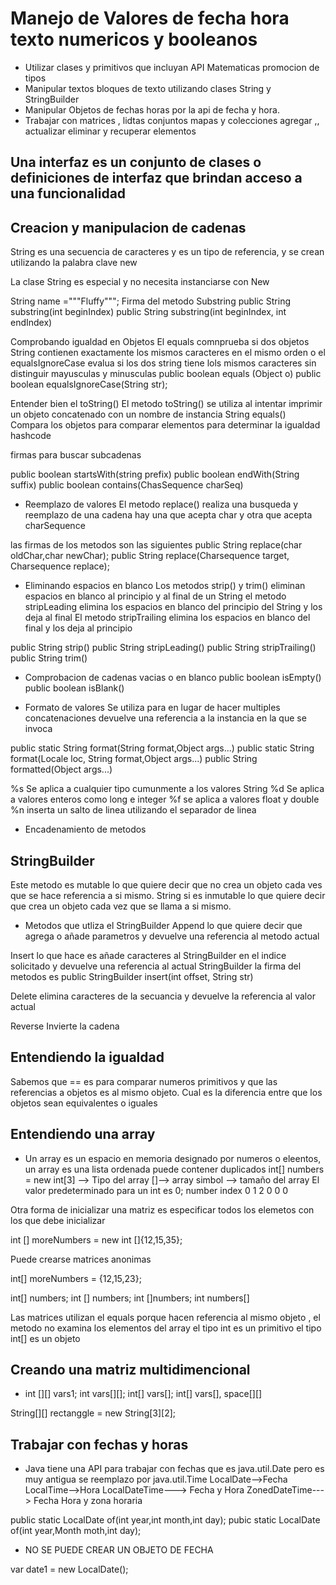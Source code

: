 # Manejo de Valores de fecha hora texto numericos y booleanos
- Utilizar clases y primitivos que incluyan API Matematicas promocion de tipos 
- Manipular textos bloques de texto utilizando clases String y StringBuilder
- Manipular Objetos de fechas horas por la api de fecha y hora.
- Trabajar con matrices , lidtas conjuntos mapas  y colecciones agregar ,, actualizar eliminar y recuperar elementos
## Una interfaz es un conjunto  de clases o definiciones de interfaz que brindan acceso a una funcionalidad

## Creacion y manipulacion de cadenas 
String es una secuencia de caracteres y es un tipo  de referencia, y  se crean utilizando la palabra clave new

La clase String es especial y no necesita instanciarse con New

String name ="""Fluffy""";
Firma del metodo Substring
public String substring(int beginIndex)
public String substring(int beginIndex, int endIndex)

Comprobando igualdad en Objetos
El equals comnprueba si dos  objetos String contienen exactamente los mismos caracteres en el mismo orden
o el equalsIgnoreCase evalua si los dos string tiene lols mismos caracteres sin distinguir mayusculas y minusculas
public boolean equals (Object o)
public boolean equalsIgnoreCase(String str);

Entender bien el toString()
El metodo toString() se utiliza al intentar imprimir un objeto concatenado con un nombre de instancia String
equals() Compara  los objetos para comparar elementos para determinar la igualdad
hashcode

firmas para buscar subcadenas

public boolean startsWith(string prefix)
public boolean endWith(String suffix)
public boolean contains(ChasSequence charSeq)

- Reemplazo de valores
El metodo replace() realiza una busqueda y reemplazo de una cadena hay una que acepta char y otra que acepta charSequence

las firmas de los metodos son las siguientes
public String replace(char oldChar,char newChar);
public String replace(Charsequence target, Charsequence replace);

- Eliminando espacios en blanco
Los metodos strip() y trim()  eliminan espacios en blanco al principio y al final de un String 
el metodo stripLeading elimina los espacios en blanco del principio del String y los deja al final
El metodo stripTrailing elimina los espacios en blanco del final y los deja al principio

public String strip()
public String stripLeading()
public String stripTrailing()
public String trim()

 - Comprobacion de cadenas vacias o en blanco
 public boolean isEmpty()
 public boolean isBlank()

- Formato de valores
Se utiliza para en lugar de hacer multiples concatenaciones devuelve una referencia a la instancia en la que se invoca

public static String format(String format,Object args...)
public static String format(Locale loc, String format,Object args...)
public String formatted(Object args...)

%s Se aplica a cualquier tipo cumunmente a los valores String
%d Se aplica a valores enteros como long e integer
%f se aplica a valores float y double
%n inserta un salto de linea utilizando el separador de linea

- Encadenamiento de metodos

## StringBuilder
Este metodo es mutable lo que quiere decir que no crea un objeto cada ves que se hace referencia a si mismo.
String si es inmutable lo que quiere decir que crea un objeto cada vez que se llama a si mismo.

- Metodos que utliza el StringBuilder 
Append lo que quiere decir que agrega o añade parametros y devuelve una referencia al metodo actual

Insert lo que hace es añade caracteres al StringBuilder en el indice solicitado y devuelve una referencia al actual StringBuilder la firma del metodos es
public StringBuilder insert(int offset, String str)

Delete 
elimina caracteres de la secuancia y devuelve la referencia al valor actual

Reverse
Invierte la cadena 

## Entendiendo la igualdad
Sabemos que == es para comparar numeros primitivos y que las referencias a objetos es al mismo objeto.
Cual es la diferencia entre que los objetos sean equivalentes o iguales

## Entendiendo una array 
- Un array es un espacio en memoria designado por numeros o eleentos, un array es una lista ordenada puede contener duplicados 
int[] numbers = new int[3] --> Tipo del array []--> array simbol --> tamaño del array
El valor predeterminado para un int es 0; 
number index 0 1 2
             0  0 0 

Otra forma de inicializar una matriz es especificar todos los elemetos con los que debe inicializar

int [] moreNumbers = new int []{12,15,35};


Puede crearse matrices anonimas

int[] moreNumbers = {12,15,23};

int[] numbers;
int [] numbers;
int []numbers;
int numbers[]

Las matrices utilizan el equals porque hacen referencia al mismo objeto , el metodo no examina los elementos del array
el tipo int es un primitivo el tipo int[] es un objeto

## Creando una matriz multidimencional
- int [][] vars1;
int vars[][];
int[] vars[];
int[] vars[], space[][]

String[][] rectanggle = new String[3][2];

## Trabajar con fechas y horas 

- Java tiene una API para trabajar con fechas que es java.util.Date pero es muy antigua se reemplazo por 
java.util.Time
LocalDate-->Fecha
LocalTime-->Hora
LocalDateTime---> Fecha y Hora
ZonedDateTime---> Fecha Hora y zona horaria

public static LocalDate of(int year,int month,int day);
pubic static LocalDate of(int year,Month moth,int day);

- NO SE PUEDE CREAR UN OBJETO DE FECHA

var date1 = new LocalDate();


